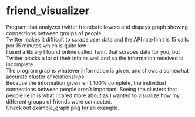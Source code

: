 # friend_visualizer
Program that analyzes twitter friends/followers and dispays graph showing connections between groups of people </br>
Twitter makes it difficult to scrape user data and the API rate limit is 15 calls per 15 minutes which is quite low </br>
I used a library I found online called Twint that scrapes data for you, but Twitter blocks a lot of their info as well and so the information received is incomplete </br>
The program graphs whatever information is given, and shows a somewhat accurate cluster of relationships </br>
Because the information given isn't 100% complete, the individual connections between people aren't important. Seeing the clusters that people lie in is what I cared more about as I wanted to visualize how my different groups of friends were connected. </br>
Check out example_graph.png for an example.
